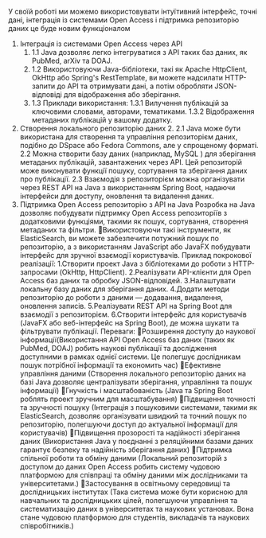 У своїй роботі ми можемо використовувати інтуїтивний інтерфейс, точні дані, інтеграція із системами Open Access і підтримка репозиторію даних це буде новим функціоналом
1. Інтеграція із системами Open Access через API 
   1. 1.1 Java дозволяє легко інтегруватися з API таких баз даних, як PubMed, arXiv та DOAJ. 
   1. 1.2 Використовуючи Java-бібліотеки, такі як Apache HttpClient, OkHttp або Spring's RestTemplate, ви можете надсилати HTTP-запити до API та отримувати дані, а потім обробляти JSON-відповіді для відображення або зберігання. 
   1. 1.3 Приклади використання:
         1.3.1 Вилучення публікацій за ключовими словами, авторами, тематиками.
         1.3.2 Відображення метаданих публікацій у вашому додатку.
2. Створення локального репозиторію даних 
   2. 2.1 Java може бути використана для створення та управління репозиторієм даних, подібно до DSpace або Fedora Commons, але у спрощеному форматі.
      2.2 Можна створити базу даних (наприклад, MySQL ) для зберігання метаданих публікацій, завантажених через API. Цей репозиторій може виконувати функції пошуку, сортування та зберігання даних про публікації.
      2.3 Взаємодія з репозиторієм можна організувати через REST API на Java з використанням Spring Boot, надаючи інтерфейси для доступу, оновлення та видалення даних.
3. Підтримка Open Access репозиторію з API на Java
   Розробка на Java дозволяє побудувати підтримку Open Access репозиторіїв з додатковими функціями, такими як пошук, сортування, створення метаданих та фільтри.
   Використовуючи такі інструменти, як ElasticSearch, ви можете забезпечити потужний пошук по репозиторію, а з використанням JavaScript або JavaFX побудувати інтерфейс для зручної взаємодії користувачів.
   Приклад покрокової реалізації:
       1.Створити проект Java з бібліотеками до роботи з HTTP-запросами (OkHttp, HttpClient).
       2.Реалізувати API-клієнти для Open Access баз даних та обробку JSON-відповідей.
       3.Налаштувати локальну базу даних для зберігання даних.
       4.Додати методи репозиторію до роботи з даними — додавання, видалення, оновлення записів.
       5.Реалізувати REST API на Spring Boot для взаємодії з репозиторієм.
       6.Створити інтерфейс для користувачів (JavaFX або веб-інтерфейс на Spring Boot), де можна шукати та фільтрувати публікації.
   Переваги:
   Розширення доступу до наукової інформації(Використання API Open Access баз даних (таких як PubMed, DOAJ) робить наукові публікації та дослідження доступними в рамках однієї системи. Це полегшує дослідникам пошук потрібної інформації та економить час)
   Ефективне управління даними (Створення локального репозиторію даних на базі Java дозволяє централізувати зберігання, управління та пошук інформації)
   Гнучкість і масштабованість (Java та Spring Boot роблять проект зручним для масштабування)
   Підвищення точності та зручності пошуку (Інтеграція з пошуковими системами, такими як ElasticSearch, дозволяє організувати швидкий та точний пошук по репозиторію, полегшуючи доступ до актуальної інформації для користувачів)
   Підвищення прозорості та надійності зберігання даних (Використання Java у поєднанні з реляційними базами даних гарантує безпеку та надійність зберігання даних)
   Підтримка спільної роботи та обміну даними (Локальний репозиторій з доступом до даних Open Access робить систему чудовою платформою для співпраці та обміну даними між дослідниками та університетами.)
   Застосування в освітньому середовищі та дослідницьких інститутах (Така система може бути корисною для навчальних та дослідницьких цілей, полегшуючи управління та систематизацію даних в університетах та наукових установах. Вона стане чудовою платформою для студентів, викладачів та наукових співробітників.)